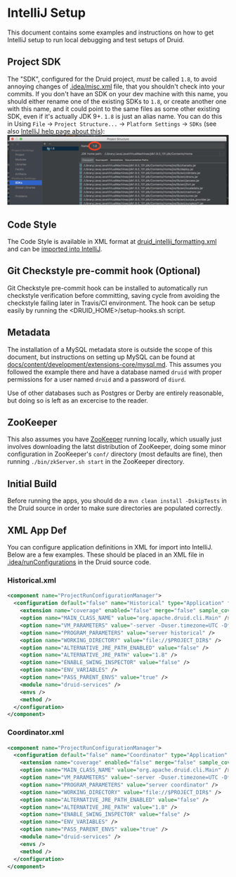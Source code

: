 <!--
  ~ Licensed to the Apache Software Foundation (ASF) under one
  ~ or more contributor license agreements.  See the NOTICE file
  ~ distributed with this work for additional information
  ~ regarding copyright ownership.  The ASF licenses this file
  ~ to you under the Apache License, Version 2.0 (the
  ~ "License"); you may not use this file except in compliance
  ~ with the License.  You may obtain a copy of the License at
  ~
  ~   http://www.apache.org/licenses/LICENSE-2.0
  ~
  ~ Unless required by applicable law or agreed to in writing,
  ~ software distributed under the License is distributed on an
  ~ "AS IS" BASIS, WITHOUT WARRANTIES OR CONDITIONS OF ANY
  ~ KIND, either express or implied.  See the License for the
  ~ specific language governing permissions and limitations
  ~ under the License.
  -->

# IntelliJ Setup
This document contains some examples and instructions on how to get IntelliJ setup to run local debugging and test
setups of Druid.

## Project SDK

The "SDK", configured for the Druid project, *must* be called `1.8`, to avoid annoying changes of
[.idea/misc.xml](`.idea/misc.xml`) file, that you shouldn't check into your commits. If you don't have an SDK on your
dev machine with this name, you should either rename one of the existing SDKs to `1.8`, or create another one with this
name, and it could point to the same files as some other existing SDK, even if it's actually JDK 9+. `1.8` is just
an alias name. You can do this in Using `File` -> `Project Structure...` -> `Platform Settings` -> `SDKs`
(see also [IntelliJ help page about this](https://www.jetbrains.com/help/idea/configuring-intellij-platform-plugin-sdk.html)):
![IntelliJ SDK Config](intellij-sdk-config.jpg)

## Code Style
The Code Style is available in XML format at [druid_intellij_formatting.xml](druid_intellij_formatting.xml) and can be [imported into IntelliJ](https://www.jetbrains.com/help/idea/2017.1/copying-code-style-settings.html).

## Git Checkstyle pre-commit hook (Optional)
Git Checkstyle pre-commit hook can be installed to automatically run checkstyle verification before committing, 
saving cycle from avoiding the checkstyle failing later in Travis/CI environment.
The hook can be setup easily by running the <DRUID_HOME>/setup-hooks.sh script.

## Metadata
The installation of a MySQL metadata store is outside the scope of this document, but instructions on setting up MySQL can be found at [docs/content/development/extensions-core/mysql.md](docs/content/development/extensions-core/mysql.md). This assumes you followed the example there and have a database named `druid` with proper permissions for a user named `druid` and a password of `diurd`.

Use of other databases such as Postgres or Derby are entirely reasonable, but doing so is left as an excercise to the reader.

## ZooKeeper
This also assumes you have [ZooKeeper](http://zookeeper.apache.org/releases.html) running locally, which usually just involves downloading the latst distribution of ZooKeeper, doing some minor configuration in ZooKeeper's `conf/` directory (most defaults are fine), then running `./bin/zkServer.sh start` in the ZooKeeper directory. 

## Initial Build
Before running the apps, you should do a `mvn clean install -DskipTests` in the Druid source in order to make sure directories are populated correctly.

## XML App Def
You can configure application definitions in XML for import into IntelliJ. Below are a few examples. These should be placed in an XML file in [.idea/runConfigurations](.idea/runConfigurations) in the Druid source code.

### Historical.xml
```xml
<component name="ProjectRunConfigurationManager">
  <configuration default="false" name="Historical" type="Application" factoryName="Application">
    <extension name="coverage" enabled="false" merge="false" sample_coverage="true" runner="idea" />
    <option name="MAIN_CLASS_NAME" value="org.apache.druid.cli.Main" />
    <option name="VM_PARAMETERS" value="-server -Duser.timezone=UTC -Dfile.encoding=UTF-8 -Xmx2G -XX:MaxJavaStackTraceDepth=9999 -XX:+UseG1GC -XX:+PrintGCDetails -XX:+PrintGCTimeStamps -XX:+PrintAdaptiveSizePolicy -XX:+PrintReferenceGC -verbose:gc -XX:+PrintFlagsFinal -Djava.util.logging.manager=org.apache.logging.log4j.jul.LogManager -Dorg.jboss.logging.provider=slf4j -Dlog4j.configurationFile=$PROJECT_DIR$/core/src/main/resources/log4j2.debug.xml -Ddruid.host=localhost -Ddruid.service=historical -Ddruid.server.maxSize=10000000000 -Ddruid.processing.buffer.sizeBytes=100000000 -Ddruid.extensions.hadoopDependenciesDir=$PROJECT_DIR$/distribution/target/hadoop-dependencies/ -Ddruid.extensions.directory=$PROJECT_DIR$/distribution/target/extensions/ -Ddruid.extensions.loadList=[\&quot;druid-s3-extensions\&quot;,\&quot;druid-histogram\&quot;,\&quot;mysql-metadata-storage\&quot;] -Ddruid.historical.cache.useCache=false -Ddruid.historical.cache.populateCache=false -Ddruid.segmentCache.locations=&quot;[{\&quot;path\&quot;:\&quot;/tmp/druid/indexCache\&quot;,\&quot;maxSize\&quot;:10000000000}]&quot; -Ddruid.zk.service.host=localhost -Ddruid.processing.numThreads=1 -Ddruid.server.http.numThreads=50 -Ddruid.serverview.type=batch -Ddruid.emitter=logging" />
    <option name="PROGRAM_PARAMETERS" value="server historical" />
    <option name="WORKING_DIRECTORY" value="file://$PROJECT_DIR$" />
    <option name="ALTERNATIVE_JRE_PATH_ENABLED" value="false" />
    <option name="ALTERNATIVE_JRE_PATH" value="1.8" />
    <option name="ENABLE_SWING_INSPECTOR" value="false" />
    <option name="ENV_VARIABLES" />
    <option name="PASS_PARENT_ENVS" value="true" />
    <module name="druid-services" />
    <envs />
    <method />
  </configuration>
</component>
```

### Coordinator.xml
```xml
<component name="ProjectRunConfigurationManager">
  <configuration default="false" name="Coordinator" type="Application" factoryName="Application">
    <extension name="coverage" enabled="false" merge="false" sample_coverage="true" runner="idea" />
    <option name="MAIN_CLASS_NAME" value="org.apache.druid.cli.Main" />
    <option name="VM_PARAMETERS" value="-server -Duser.timezone=UTC -Dfile.encoding=UTF-8 -Xmx256M -Xmx256M -XX:+UseG1GC -XX:+PrintGCDetails -XX:+PrintGCTimeStamps -XX:+PrintAdaptiveSizePolicy -XX:+PrintReferenceGC -verbose:gc -XX:+PrintFlagsFinal -Djava.util.logging.manager=org.apache.logging.log4j.jul.LogManager -Dorg.jboss.logging.provider=slf4j -Ddruid.host=localhost -Ddruid.service=coordinator -Ddruid.extensions.directory=$PROJECT_DIR$/distribution/target/extensions/ -Ddruid.extensions.loadList=[\&quot;druid-s3-extensions\&quot;,\&quot;druid-histogram\&quot;,\&quot;mysql-metadata-storage\&quot;] -Ddruid.zk.service.host=localhost -Ddruid.metadata.storage.type=mysql -Ddruid.metadata.storage.connector.connectURI=&quot;jdbc:mysql://localhost:3306/druid&quot; -Ddruid.metadata.storage.connector.user=druid -Ddruid.metadata.storage.connector.password=diurd -Ddruid.serverview.type=batch -Ddruid.emitter=logging -Ddruid.coordinator.period=PT10S -Ddruid.coordinator.startDelay=PT5S" />
    <option name="PROGRAM_PARAMETERS" value="server coordinator" />
    <option name="WORKING_DIRECTORY" value="file://$PROJECT_DIR$" />
    <option name="ALTERNATIVE_JRE_PATH_ENABLED" value="false" />
    <option name="ALTERNATIVE_JRE_PATH" value="1.8" />
    <option name="ENABLE_SWING_INSPECTOR" value="false" />
    <option name="ENV_VARIABLES" />
    <option name="PASS_PARENT_ENVS" value="true" />
    <module name="druid-services" />
    <envs />
    <method />
  </configuration>
</component>
```
